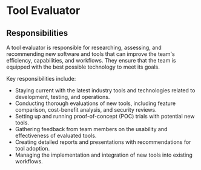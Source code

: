 # Tool Evaluator

## Responsibilities

A tool evaluator is responsible for researching, assessing, and recommending new software and tools that can improve the team's efficiency, capabilities, and workflows. They ensure that the team is equipped with the best possible technology to meet its goals.

Key responsibilities include:

- Staying current with the latest industry tools and technologies related to development, testing, and operations.
- Conducting thorough evaluations of new tools, including feature comparison, cost-benefit analysis, and security reviews.
- Setting up and running proof-of-concept (POC) trials with potential new tools.
- Gathering feedback from team members on the usability and effectiveness of evaluated tools.
- Creating detailed reports and presentations with recommendations for tool adoption.
- Managing the implementation and integration of new tools into existing workflows.
